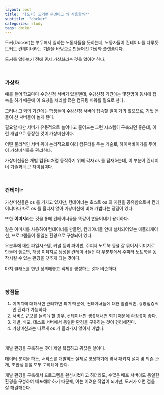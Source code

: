 ```yaml
---
layout: post
title:  "[도커] 도커란 무엇이고 왜 사용할까?"
subtitle:  "docker"
categories: study
tags: docker
---
```


도커(Docker)는 부두에서 일하는 노동자들을 뜻하는데, 노동자들이 컨테이너를 다루듯 도커도 컨테이너라는 기술을 바탕으로 만들어진 가상화 플랫폼이다.

도커를 알아보기 전에 먼저 가상화라는 것을 알아야 한다.

<br>

### 가상화

예를 들어 학교마다 수강신청 서버가 있을텐데, 수강신청 기간에는 몇천명이 동시에 접속을 하기 때문에 이 요청을 처리할 많은 컴퓨팅 파워를 필요로 한다.

그러나 그 외의 기간에는 학생들이 수강신청 서버에 접속할 일이 거의 없으므로, 기껏 돈 들여 산 서버들이 놀게 된다.

필요할 때만 서버가 유동적으로 늘어나고 줄어드는 그런 시스템이 구축되면 좋은데, 이런 개념으로 등장한 것이 가상머신이다.

어떤 물리적인 서버 위에 논리적으로 여러 컴퓨터를 두는 기술로, 하이퍼바이저를 두어 이 가상머신들을 관리한다.

가상머신들은 개별 컴퓨터처럼 동작하기 위해 각자 os 를 탑재하는데, 이 부분이 컨테이너 기술과의 큰 차이점이다.

<br>

### 컨테이너

가상머신들은 os 를 가지고 있지만, 컨테이너는 호스트 os 의 자원을 공유함으로써 컨테이너마다 따로 os 를 올리지 않아 가상머신에 비해 가볍다는 장점이 있다.

또한 **이미지**라는 것을 통해 컨테이너들을 똑같이 만들어내기 용이하다.

같은 이미지를 사용하여 컨테이너를 만들면, 컨테이너들 안에 설치되어있는 애플리케이션, 프로그램들이 동일한 환경으로 구성되어 있다.

우분투에 대한 파일시스템, 커널 등과 파이썬, 주피터 노트북 등을 잘 묶어서 이미지로 만들어 놓으면, 해당 이미지로 생성된 컨테이너들은 다 우분투에서 주피터 노트북을 동작시킬 수 있는 환경을 갖추게 되는 것이다.

마치 클래스를 한번 정의해놓고 객체를 생성하는 것과 비슷하다.



<br>

### 장점들

1. 이미지에 대해서만 관리하면 되기 때문에, 컨테이너들에 대한 일괄적인, 중앙집중적인 관리가 가능하다.
2. 서비스 규모를 늘려야 할 경우, 컨테이너만 생성해내면 되기 때문에 확장성이 좋다.
3. 개발, 배포, 테스트 서버에서 동일한 환경을 구축하는 것이 편리해진다.
4. 가상머신과는 다르게 os 가 올라가지 않아서 가볍다.

<br>

개발 환경을 구축하는 것이 제일 복잡하고 귀찮은 일이다.

데이터 분석을 하든, 서비스를 개발하든 실제로 코딩하기에 앞서 패키지 설치 및 의존 관계, 호환성 등을 모두 고려해야 한다.

개발 환경을 구축해서 프로그램을 완성시켰다고 하더라도, 수많은 배포 서버에도 동일한 환경을 구성하여 배포해야 하기 때문에, 이는 어려운 작업이 되지만, 도커가 이런 점을 잘 해결해준다.
